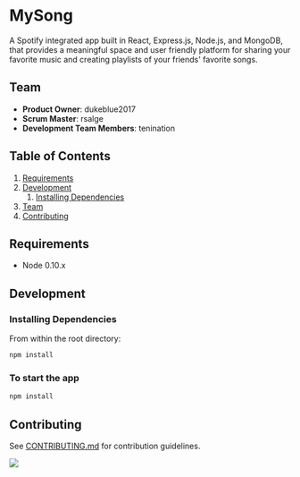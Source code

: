 # MySong

A Spotify integrated app built in React, Express.js, Node.js, and MongoDB, that provides a meaningful space and user friendly platform for sharing your favorite music and creating playlists of your friends' favorite songs. 

## Team

  - __Product Owner__: dukeblue2017
  - __Scrum Master__: rsalge
  - __Development Team Members__: tenination

## Table of Contents

<!-- 1. [Usage](#Usage) -->
1. [Requirements](#requirements)
1. [Development](#development)
    1. [Installing Dependencies](#installing-dependencies)
    <!-- 1. [Tasks](#tasks) -->
1. [Team](#team)
1. [Contributing](#contributing)

<!-- ## Usage

> Some usage instructions -->

## Requirements

- Node 0.10.x


## Development

### Installing Dependencies

From within the root directory:

```sh
npm install
```
### To start the app
```sh
npm install
```

<!-- ### Roadmap

View the project roadmap [here](LINK_TO_PROJECT_ISSUES) -->


## Contributing

See [CONTRIBUTING.md](_CONTRIBUTING.md) for contribution guidelines.

[<img src="https://thesis-deploy.visualstudio.com/_apis/public/build/definitions/5dbcffa5-bf92-4053-913c-be257c6a383e/1/badge"/>](https://thesis-deploy.visualstudio.com/MyFirstProject/_build/index?definitionId=1)


